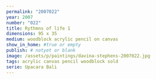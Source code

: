 ```yaml
---
permalink: "2007022"
year: 2007
number: "022"
title: Rythmns of life 1
dimensions: 95 x 35
medium: woodblock acrylic pencil on canvas
show_in_home: #true or empty
publish: # notyet or blank
image: /assets/p/paintings/davina-stephens-2007022.jpg
tags: acrylic canvas pencil woodblock sold
serie: Upacara Bali
---
```

